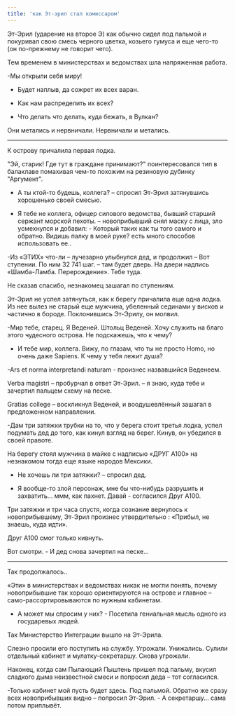 ```yaml
---
title: 'как Эт-эрил стал комиссаром'
---
```


Эт-Эрил (ударение на второе Э) как обычно сидел под пальмой и покуривал свою смесь черного цветка, козьего гумуса и еще чего-то (он по-прежнему не говорит чего).

Тем временем в министерствах и ведомствах шла напряженная работа.

-Мы открыли себя миру!

- Будет наплыв, да сожрет их всех варан.

- Как нам распределить их всех?

- Что делать что делать, куда бежать, в Вулкан?

Они метались и нервничали. Нервничали и метались.

***
К острову причалила первая лодка.

"Эй, старик! Где тут в граждане принимают?" поинтересовался тип в балаклаве помахивая чем-то похожим на резиновую дубинку "Аргумент".

- А ты ктой-то будешь, коллега? – спросил Эт-Эрил затянувшись хорошенько своей смесью.

- Я тебе не коллега, офицер силового ведомства, бывший старший сержант морской пехоты. – новоприбывший снял маску с лица, зло усмехнулся и добавил: - Который таких как ты того самого и обратно. Видишь палку в моей руке? есть много способов использовать ее..

-Из «ЭТИХ» что-ли – лучезарно улыбнулся дед, и продолжил – Вот ступении. По ним 32 741 шаг. – там будет дверь. На двери надпись «Шамба-Ламба. Перерождение». Тебе туда.

Не сказав спасибо, незнакомец зашагал по ступениям.

Эт-Эрил не успел затянуться, как к берегу причалила еще одна лодка. Из нее вылез не старый еще мужчина, убеленный сединами у висков и частично в бороде. Поклонившись Эт-Эрилу, он молвил.

-Мир тебе, старец. Я Веденей. Штольц Веденей. Хочу служить на благо этого чудесного острова. Не подскажешь, что к чему?

- И тебе мир, коллега. Вижу, по глазам, что ты не просто Homo, но очень даже Sapiens. К чему у тебя лежит душа?

-Ars et norma interpretandi naturam - произнес назвавшийся Веденеем.

Verba magistri – пробурчал в ответ Эт-Эрил. – я знаю, куда тебе и зачертил пальцем схему на песке.

Gratias college – воскликнул Веденей, и воодушевлённый зашагал в предложенном направлении.

-Дам три затяжки трубки на то, что у берега стоит третья лодка, успел подумать дед до того, как кинул взгляд на берег. Кинув, он убедился в своей правоте.

На берегу стоял мужчина в майке с надписью «ДРУГ А100» на незнакомом тогда еще языке народов Мексики.

- Не хочешь ли три затяжки? – спросил дед.

- Я вообще-то злой персонаж, мне бы что-нибудь разрушить и захватить... ммм, как пахнет. Давай - согласился Друг А100.

Три затяжки и три часа спустя, когда сознание вернулось к новоприбывшему, Эт-Эрил произнес утвердительно : «Прибыл, не знаешь, куда идти».

Друг А100 смог только кивнуть.

Вот смотри. - И дед снова зачертил на песке…

***
Так продолжалось..

«Эти» в министерствах и ведомствах никак не могли понять, почему новоприбывшие так хорошо ориентируются на острове и главное – само-рассортировываются по нужным кабинетам.

- А может мы спросим у них? - Посетила гениальная мысль одного из государевых людей.

Так Министерство Интеграции вышло на Эт-Эрила.

Слезно просили его поступить на службу. Угрожали. Унижались. Сулили отдельный кабинет и мулатку-секретаршу. Снова угрожали.

Наконец, когда сам Пылающий Пыштень пришел под пальму, вкусил сладкого дыма неизвестной смеси и попросил деда – тот согласился.

-Только кабинет мой пусть будет здесь. Под пальмой. Обратно же сразу всех новоприбывших видно – попросил Эт-Эрил. - А секретаршу… сама потом приплывёт.